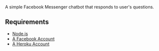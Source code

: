 A simple Facebook Messenger chatbot that responds to user's questions.

## Requirements

* [Node.js](http://nodejs.org/)
* [A Facebook Account](https://www.facebook.com/)
* [A Heroku Account](https://www.heroku.com/)
